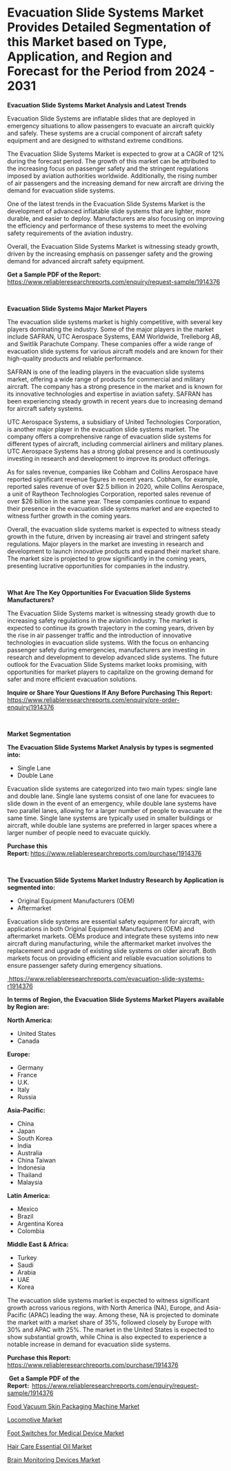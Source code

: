 <p><h1>Evacuation Slide Systems Market Provides Detailed Segmentation of this Market based on Type, Application, and Region and Forecast for the Period from 2024 - 2031</h1></p><p><strong>Evacuation Slide Systems Market Analysis and Latest Trends</strong></p>
<p><p>Evacuation Slide Systems are inflatable slides that are deployed in emergency situations to allow passengers to evacuate an aircraft quickly and safely. These systems are a crucial component of aircraft safety equipment and are designed to withstand extreme conditions.</p><p>The Evacuation Slide Systems Market is expected to grow at a CAGR of 12% during the forecast period. The growth of this market can be attributed to the increasing focus on passenger safety and the stringent regulations imposed by aviation authorities worldwide. Additionally, the rising number of air passengers and the increasing demand for new aircraft are driving the demand for evacuation slide systems.</p><p>One of the latest trends in the Evacuation Slide Systems Market is the development of advanced inflatable slide systems that are lighter, more durable, and easier to deploy. Manufacturers are also focusing on improving the efficiency and performance of these systems to meet the evolving safety requirements of the aviation industry.</p><p>Overall, the Evacuation Slide Systems Market is witnessing steady growth, driven by the increasing emphasis on passenger safety and the growing demand for advanced aircraft safety equipment.</p></p>
<p><strong>Get a Sample PDF of the Report:&nbsp;</strong> <a href="https://www.reliableresearchreports.com/enquiry/request-sample/1914376">https://www.reliableresearchreports.com/enquiry/request-sample/1914376</a></p>
<p>&nbsp;</p>
<p><strong>Evacuation Slide Systems Major Market Players</strong></p>
<p><p>The evacuation slide systems market is highly competitive, with several key players dominating the industry. Some of the major players in the market include SAFRAN, UTC Aerospace Systems, EAM Worldwide, Trelleborg AB, and Switlik Parachute Company. These companies offer a wide range of evacuation slide systems for various aircraft models and are known for their high-quality products and reliable performance.</p><p>SAFRAN is one of the leading players in the evacuation slide systems market, offering a wide range of products for commercial and military aircraft. The company has a strong presence in the market and is known for its innovative technologies and expertise in aviation safety. SAFRAN has been experiencing steady growth in recent years due to increasing demand for aircraft safety systems.</p><p>UTC Aerospace Systems, a subsidiary of United Technologies Corporation, is another major player in the evacuation slide systems market. The company offers a comprehensive range of evacuation slide systems for different types of aircraft, including commercial airliners and military planes. UTC Aerospace Systems has a strong global presence and is continuously investing in research and development to improve its product offerings.</p><p>As for sales revenue, companies like Cobham and Collins Aerospace have reported significant revenue figures in recent years. Cobham, for example, reported sales revenue of over $2.5 billion in 2020, while Collins Aerospace, a unit of Raytheon Technologies Corporation, reported sales revenue of over $26 billion in the same year. These companies continue to expand their presence in the evacuation slide systems market and are expected to witness further growth in the coming years.</p><p>Overall, the evacuation slide systems market is expected to witness steady growth in the future, driven by increasing air travel and stringent safety regulations. Major players in the market are investing in research and development to launch innovative products and expand their market share. The market size is projected to grow significantly in the coming years, presenting lucrative opportunities for companies in the industry.</p></p>
<p>&nbsp;</p>
<p><strong>What Are The Key Opportunities For Evacuation Slide Systems Manufacturers?</strong></p>
<p><p>The Evacuation Slide Systems market is witnessing steady growth due to increasing safety regulations in the aviation industry. The market is expected to continue its growth trajectory in the coming years, driven by the rise in air passenger traffic and the introduction of innovative technologies in evacuation slide systems. With the focus on enhancing passenger safety during emergencies, manufacturers are investing in research and development to develop advanced slide systems. The future outlook for the Evacuation Slide Systems market looks promising, with opportunities for market players to capitalize on the growing demand for safer and more efficient evacuation solutions.</p></p>
<p><strong>Inquire or Share Your Questions If Any Before Purchasing This Report:</strong> <a href="https://www.reliableresearchreports.com/enquiry/pre-order-enquiry/1914376">https://www.reliableresearchreports.com/enquiry/pre-order-enquiry/1914376</a></p>
<p>&nbsp;</p>
<p><strong>Market Segmentation</strong></p>
<p><strong>The Evacuation Slide Systems Market Analysis by types is segmented into:</strong></p>
<p><ul><li>Single Lane</li><li>Double Lane</li></ul></p>
<p><p>Evacuation slide systems are categorized into two main types: single lane and double lane. Single lane systems consist of one lane for evacuees to slide down in the event of an emergency, while double lane systems have two parallel lanes, allowing for a larger number of people to evacuate at the same time. Single lane systems are typically used in smaller buildings or aircraft, while double lane systems are preferred in larger spaces where a larger number of people need to evacuate quickly.</p></p>
<p><strong>Purchase this Report:&nbsp;</strong><a href="https://www.reliableresearchreports.com/purchase/1914376">https://www.reliableresearchreports.com/purchase/1914376</a></p>
<p>&nbsp;</p>
<p><strong>The Evacuation Slide Systems Market Industry Research by Application is segmented into:</strong></p>
<p><ul><li>Original Equipment Manufacturers (OEM)</li><li>Aftermarket</li></ul></p>
<p><p>Evacuation slide systems are essential safety equipment for aircraft, with applications in both Original Equipment Manufacturers (OEM) and aftermarket markets. OEMs produce and integrate these systems into new aircraft during manufacturing, while the aftermarket market involves the replacement and upgrade of existing slide systems on older aircraft. Both markets focus on providing efficient and reliable evacuation solutions to ensure passenger safety during emergency situations.</p></p>
<p><a href="https://www.reliableresearchreports.com/evacuation-slide-systems-r1914376">&nbsp;https://www.reliableresearchreports.com/evacuation-slide-systems-r1914376</a></p>
<p><strong>In terms of Region, the Evacuation Slide Systems Market Players available by Region are:</strong></p>
<p>
    <p> <strong> North America: </strong>
        <ul>
            <li>United States</li>
            <li>Canada</li>
        </ul>
        </p> 
    <p> <strong> Europe: </strong>
        <ul>
            <li>Germany</li>
            <li>France</li>
            <li>U.K.</li>
            <li>Italy</li>
            <li>Russia</li>
        </ul>
        </p> 
    <p> <strong> Asia-Pacific: </strong>
        <ul>
            <li>China</li>
            <li>Japan</li>
            <li>South Korea</li>
            <li>India</li>
            <li>Australia</li>
            <li>China Taiwan</li>
            <li>Indonesia</li>
            <li>Thailand</li>
            <li>Malaysia</li>
        </ul>
        </p> 
    <p> <strong> Latin America: </strong>
        <ul>
            <li>Mexico</li>
            <li>Brazil</li>
            <li>Argentina Korea</li>
            <li>Colombia</li>
        </ul>
        </p> 
    <p> <strong> Middle East & Africa: </strong>
        <ul>
            <li>Turkey</li>
            <li>Saudi</li>
            <li>Arabia</li>
            <li>UAE</li>
            <li>Korea</li>
        </ul>
    </p>
    </p>
<p><p>The evacuation slide systems market is expected to witness significant growth across various regions, with North America (NA), Europe, and Asia-Pacific (APAC) leading the way. Among these, NA is projected to dominate the market with a market share of 35%, followed closely by Europe with 30% and APAC with 25%. The market in the United States is expected to show substantial growth, while China is also expected to experience a notable increase in demand for evacuation slide systems.</p></p>
<p><strong>Purchase this Report: </strong><a href="https://www.reliableresearchreports.com/purchase/1914376">https://www.reliableresearchreports.com/purchase/1914376</a></p>
<p>&nbsp;<strong>Get a Sample PDF of the Report:&nbsp;&nbsp;</strong><a href="https://www.reliableresearchreports.com/enquiry/request-sample/1914376">https://www.reliableresearchreports.com/enquiry/request-sample/1914376</a></p>
<p><strong></strong></p>
<p><p><a href="https://github.com/angelajermaine/Market-Research-Report-List-4/blob/main/food-vacuum-skin-packaging-machine-market.md">Food Vacuum Skin Packaging Machine Market</a></p><p><a href="https://www.linkedin.com/pulse/locomotive-market-global-regional-analysis-focus-end-user-evuqe?trackingId=J486yXDwQyepbmIcOFh96g%3D%3D">Locomotive Market</a></p><p><a href="https://github.com/provorikovar/Market-Research-Report-List-5/blob/main/foot-switches-for-medical-device-market.md">Foot Switches for Medical Device Market</a></p><p><a href="https://medium.com/@susanwest38/hair-care-essential-oil-market-size-share-trends-analysis-report-by-end-use-online-8c28a117c982">Hair Care Essential Oil Market</a></p><p><a href="https://issuu.com/reportprime-2/docs/brain-monitoring-devices-market-size-2030.pptx">Brain Monitoring Devices Market</a></p></p>